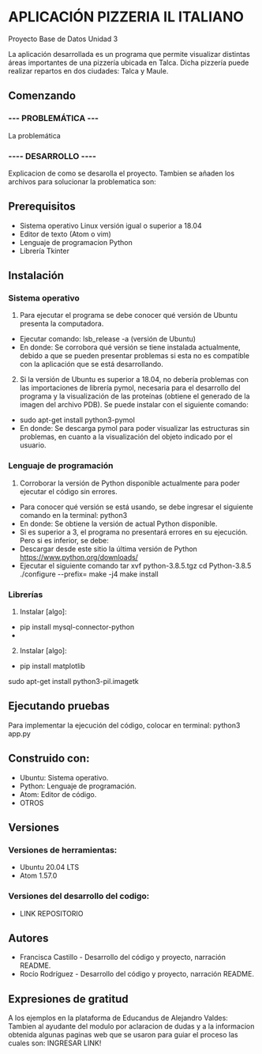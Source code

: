 # APLICACIÓN PIZZERIA IL ITALIANO
Proyecto Base de Datos Unidad 3

La aplicación desarrollada es un programa que permite visualizar distintas áreas importantes de una pizzería ubicada en Talca. Dicha pizzería puede realizar repartos en dos ciudades: Talca y Maule. 

## Comenzando
### --- PROBLEMÁTICA ---
La problemática

### ---- DESARROLLO ----
Explicacion de como se desarolla el proyecto. Tambien se añaden los archivos para solucionar la problematica son:

## Prerequisitos
* Sistema operativo Linux versión igual o superior a 18.04
* Editor de texto (Atom o vim)
* Lenguaje de programacion Python
* Librería Tkinter

## Instalación

### Sistema operativo
1. Para ejecutar el programa se debe conocer qué versión de Ubuntu presenta la computadora. 
  * Ejecutar comando: lsb_release -a (versión de Ubuntu)
  * En donde: Se corrobora qué versión se tiene instalada actualmente, debido a que se pueden presentar problemas si esta no es compatible con la aplicación que se está desarrollando. 
  
2. Si la versión de Ubuntu es superior a 18.04, no debería problemas con las importaciones de librería pymol, necesaria para el desarrollo del programa y la visualización de las proteínas (obtiene el generado de la imagen del archivo PDB). Se puede instalar con el siguiente comando:
  * sudo apt-get install python3-pymol
  * En donde: Se descarga pymol para poder visualizar las estructuras sin problemas, en cuanto a la visualización del objeto indicado por el usuario.

### Lenguaje de programación
1. Corroborar la versión de Python disponible actualmente para poder ejecutar el código sin errores. 
  * Para conocer qué versión se está usando, se debe ingresar el siguiente comando en la terminal: python3
  * En donde: Se obtiene la versión de actual Python disponible. 
  * Si es superior a 3, el programa no presentará errores en su ejecución. Pero si es inferior, se debe:
   * Descargar desde este sitio la última versión de Python https://www.python.org/downloads/
   * Ejecutar el siguiente comando tar xvf python-3.8.5.tgz cd Python-3.8.5 ./configure --prefix= make -j4 make install
 
### Librerías
1. Instalar [algo]: 
* pip install mysql-connector-python
* 
2. Instalar [algo]: 
* pip install matplotlib

sudo apt-get install python3-pil.imagetk

## Ejecutando pruebas
Para implementar la ejecución del código, colocar en terminal: python3 app.py

## Construido con:
* Ubuntu: Sistema operativo.
* Python: Lenguaje de programación.
* Atom: Editor de código.
* OTROS

## Versiones
### Versiones de herramientas: 
* Ubuntu 20.04 LTS 
* Atom 1.57.0 

### Versiones del desarrollo del codigo: 
* LINK REPOSITORIO

## Autores
* Francisca Castillo - Desarrollo del código y proyecto, narración README. 
* Rocío Rodríguez - Desarrollo del código y proyecto, narración README.

## Expresiones de gratitud
A los ejemplos en la plataforma de Educandus de Alejandro Valdes: Tambien al ayudante del modulo por aclaracion de dudas y a la informacion obtenida algunas paginas web que se usaron para guiar el proceso las cuales son:
INGRESAR LINK!

